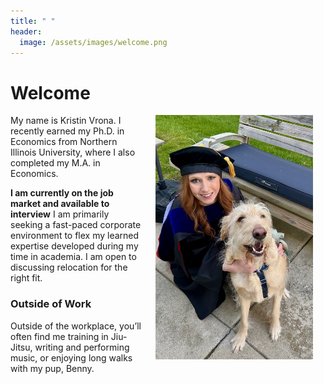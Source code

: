```yaml
---
title: " "
header: 
  image: /assets/images/welcome.png
---
```


# Welcome​

<img src="https://github.com/kristin-vrona/Vrona-Profile/blob/master/assets/images/gradpicbenny.jpeg?raw=true" width="50%" hspace="20" align="right">

My name is Kristin Vrona. I recently earned my Ph.D. in Economics from Northern Illinois University, where I also completed my M.A. in Economics. 

**I am currently on the job market and available to interview** I am primarily seeking a fast-paced corporate environment to flex my learned expertise developed during my time in academia. I am open to discussing relocation for the right fit. 



### Outside of Work

Outside of the workplace, you’ll often find me training in Jiu-Jitsu, writing and performing music, or enjoying long walks with my pup, Benny.  



